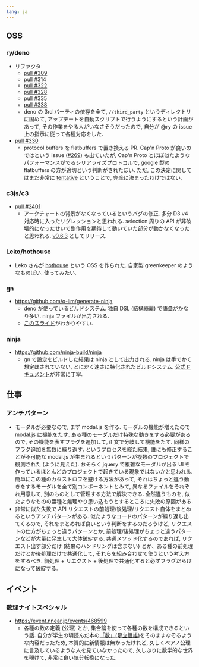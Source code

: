 ```yaml
---
lang: ja
---
```

## OSS

### ry/deno

- リファクタ
  - [pull #309](https://github.com/ry/deno/pull/309)
  - [pull #314](https://github.com/ry/deno/pull/314)
  - [pull #322](https://github.com/ry/deno/pull/322)
  - [pull #328](https://github.com/ry/deno/pull/328)
  - [pull #335](https://github.com/ry/deno/pull/335)
  - [pull #338](https://github.com/ry/deno/pull/338)
  - deno の 3rd パーティの依存を全て, `//third_party` というディレクトリに固めて, アップデートを自動スクリプトで行うようにするという計画があって, その作業をやる人がいなさそうだったので, 自分が @ry の issue 上の指示に従って各種対応をした.
- [pull #330](https://github.com/ry/deno/pull/330)
  - protocol buffers を flatbuffers で置き換える PR. Cap'n Proto が良いのではという issue ([#269](https://github.com/ry/deno/issue/269)) も出ていたが, Cap'n Proto とほぼ似たようなパフォーマンスがでるシリアライズプロトコルで, google 製の flatbuffers の方が適切という判断がされたぽい. ただ, この決定に関してはまだ非常に [tentative](https://gitter.im/denolife/Lobby?at=5b3ed9ee3572e970c17a181d) ということで, 完全に決まったわけではない.

### c3js/c3

- [pull #2401](https://github.com/c3js/c3/pull/2401)
  - アークチャートの背景がなくなっているというバグの修正. 多分 D3 v4 対応時に入ったリグレッションと思われる. selection 周りの API が非破壊的になったせいで副作用を期待して動いていた部分が動かなくなったと思われる. [v0.6.3](https://github.com/c3js/c3/releases/tag/v0.6.3) としてリリース.

### Leko/hothouse

- Leko さんが [hothouse](https://github.com/Leko/hothouse) という OSS を作られた. 自家製 greenkeeper のようなものぽい. 使ってみたい.

### gn

- https://github.com/o-lim/generate-ninja
  - deno が使っているビルドシステム. 独自 DSL (結構綺麗) で語彙がかなり多い. ninja ファイルが出力される.
  - [このスライド](https://docs.google.com/presentation/d/15Zwb53JcncHfEwHpnG_PoIbbzQ3GQi_cpujYwbpcbZo/edit)がわかりやすい.

### ninja

- https://github.com/ninja-build/ninja
  - gn で設定をビルドした結果は ninja として出力される. ninja は手でかく想定はされていない, とにかく速さに特化されたビルドシステム. [公式ドキュメント](https://ninja-build.org/manual.html)が非常に丁寧.

## 仕事

### アンチパターン

- モーダルが必要なので, まず modal.js を作る. モーダルの機能が増えたので modal.js に機能をたす. ある種のモーダルだけ特殊な動きをする必要があるので, その機能を表すフラグを追加して, if 文で分岐して機能をたす. 同様のフラグ追加を無数に繰り返す. というプロセスを経た結果, 誰にも修正することが不可能な modal.js が生まれるというパターンが複数のプロジェクトで観測された (ように見えた). おそらく jquery で複雑なモーダルが出る UI を作っているほとんどのプロジェクトで起きている現象ではないかと思われる. 簡単にこの種のカタストロフを避ける方法があって, それはちょっと違う動きをするモーダルを全て別コンポーネントとみて, 異なるファイルをそれぞれ用意して, 別のものとして管理する方法で解決できる. 全然違うものを, 似たようなものの亜種と無理やり思い込もうとするところに失敗の原因がある.
- 非常に似た失敗で API リクエストの前処理/後処理/リクエスト自体をまとめるというアンチパターンがある. 似たようなコードのパターンが繰り返し出てくるので, それをまとめれば良いという判断をするのだろうけど, リクエストの仕方がちょっと違うパターンとか, 前処理/後処理がちょっと違うパターンなどが大量に発生して大体破綻する. 共通メソッド化するのであれば, リクエスト出す部分だけ (結果のハンドリングは含まない)  とか、ある種の前処理だけとか後処理だけで共通化して, それらを組み合わせて使うという考え方をするべき. 前処理 + リエクスト + 後処理で共通化すると必ずフラグだらけになって破綻する.

## イベント

### 数理ナイトスペシャル

- https://event.nnear.jp/events/468599
  - 各種の数の定義 (公理) とか, 集合論を使って各種の数を構成できるという話. 自分が学生の頃読んだ本の[「数」(足立恒雄)](https://www.amazon.co.jp/dp/425411088X)をそのままなぞるような内容だったため, 本質的に新情報は無かったけれど, 久しくペアノ公理に言及しているような人を見ていなかったので, 久しぶりに数学的な世界を覗けて, 非常に良い気分転換になった.
